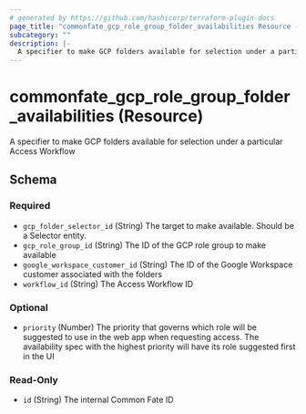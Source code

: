 ```yaml
---
# generated by https://github.com/hashicorp/terraform-plugin-docs
page_title: "commonfate_gcp_role_group_folder_availabilities Resource - commonfate"
subcategory: ""
description: |-
  A specifier to make GCP folders available for selection under a particular Access Workflow
---
```


# commonfate_gcp_role_group_folder_availabilities (Resource)

A specifier to make GCP folders available for selection under a particular Access Workflow



<!-- schema generated by tfplugindocs -->
## Schema

### Required

- `gcp_folder_selector_id` (String) The target to make available. Should be a Selector entity.
- `gcp_role_group_id` (String) The ID of the GCP role group to make available
- `google_workspace_customer_id` (String) The ID of the Google Workspace customer associated with the folders
- `workflow_id` (String) The Access Workflow ID

### Optional

- `priority` (Number) The priority that governs which role will be suggested to use in the web app when requesting access. The availability spec with the highest priority will have its role suggested first in the UI

### Read-Only

- `id` (String) The internal Common Fate ID


